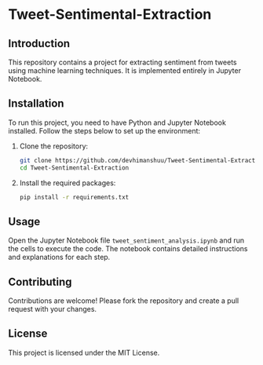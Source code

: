 # Tweet-Sentimental-Extraction

## Introduction
This repository contains a project for extracting sentiment from tweets using machine learning techniques. It is implemented entirely in Jupyter Notebook.

## Installation
To run this project, you need to have Python and Jupyter Notebook installed. Follow the steps below to set up the environment:

1. Clone the repository:
    ```sh
    git clone https://github.com/devhimanshuu/Tweet-Sentimental-Extraction.git
    cd Tweet-Sentimental-Extraction
    ```

2. Install the required packages:
    ```sh
    pip install -r requirements.txt
    ```

## Usage
Open the Jupyter Notebook file `tweet_sentiment_analysis.ipynb` and run the cells to execute the code. The notebook contains detailed instructions and explanations for each step.

## Contributing
Contributions are welcome! Please fork the repository and create a pull request with your changes.

## License
This project is licensed under the MIT License.
